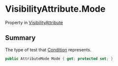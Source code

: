# VisibilityAttribute.Mode

Property in [VisibilityAttribute](/docs/api/csharp/yarn.unity.attributes.visibilityattribute.md)

## Summary


The type of test that  [Condition](yarn.unity.attributes.visibilityattribute.condition.md)  represents.


```csharp
public AttributeMode Mode { get; protected set; }
```

